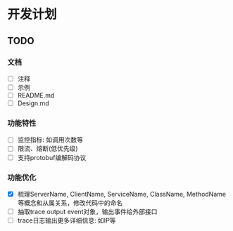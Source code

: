 # 开发计划

## TODO

### 文档

- [ ] 注释
- [ ] 示例
- [ ] README.md
- [ ] Design.md

### 功能特性

- [ ] 监控指标: 如调用次数等
- [ ] 限流、熔断(低优先级)
- [ ] 支持protobuf编解码协议

### 功能优化

- [x] 梳理ServerName, ClientName, ServiceName, ClassName, MethodName等概念和从属关系，修改代码中的命名
- [ ] 抽取trace output event对象，输出事件给外部接口
- [ ] trace日志输出更多详细信息: 如IP等
